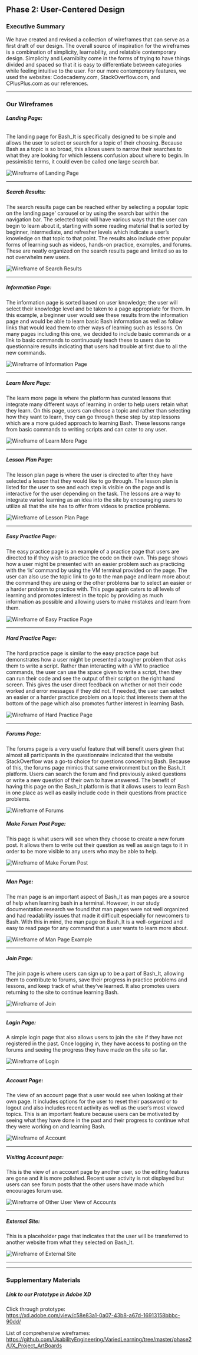## Phase 2: User-Centered Design

### Executive Summary 

We have created and revised a collection of wireframes that can serve as a first draft of our design. The overall source of inspiration for the wireframes is a combination of simplicity, learnability, and relatable contemporary design. Simplicity and Learnibllty come in the forms of trying to have things divided and spaced so that it is easy to differentiate between categories while feeling intuitive to the user. For our more contemporary features, we used the websites: Codecademy.com, StackOverflow.com, and CPlusPlus.com as our references. 

***

### Our Wireframes


###### ***Landing Page:***
The landing page for Bash_It is specifically designed to be simple and allows the user to select or search for a topic of their choosing. Because Bash as a topic is so broad, this allows users to narrow their searches to what they are looking for which lessens confusion about where to begin. In pessimistic terms, it could even be called one large search bar. 

![Wireframe of Landing Page](./UX_Project_ArtBoards/Landing_Page.png "Landing Page Wireframe")

***

##### ***Search Results:***
The search results page can be reached either by selecting a popular topic on the landing page' carousel or by using the search bar within the navigation bar. The selected topic will have various ways that the user can begin to learn about it, starting with some reading material that is sorted by beginner, intermediate, and refresher levels which indicate a user’s knowledge on that topic to that point. The results also include other popular forms of learning such as videos, hands-on practice, examples, and forums. These are neatly organized on the search results page and limited so as to not overwhelm new users. 

![Wireframe of Search Results](./UX_Project_ArtBoards/Search-Results.png "Search Results Wireframe")

*** 

##### ***Information Page:***
The information page is sorted based on user knowledge; the user will select their knowledge level and be taken to a page appropriate for them. In this example, a beginner user would see these results from the information page and would be able to learn basic Bash information as well as follow links that would lead them to other ways of learning such as lessons. On many pages including this one, we decided to include basic commands or a link to basic commands to continuously teach these to users due to questionnaire results indicating that users had trouble at first due to all the new commands. 

![Wireframe of Information Page](./UX_Project_ArtBoards/Information_Page.png "Information Page Wireframe")

***

##### ***Learn More Page:***
The learn more page is where the platform has curated lessons that integrate many different ways of learning in order to help users retain what they learn. On this page, users can choose a topic and rather than selecting how they want to learn, they can go through these step by step lessons which are a more guided approach to learning Bash. These lessons range from basic commands to writing scripts and can cater to any user.

![Wireframe of Learn More Page](./UX_Project_ArtBoards/Learn_More_Page.png "Learn More Page Wireframe")

*** 

##### ***Lesson Plan Page:***
The lesson plan page is where the user is directed to after they have selected a lesson that they would like to go through. The lesson plan is listed for the user to see and each step is visible on the page and is interactive for the user depending on the task. The lessons are a way to integrate varied learning as an idea into the site by encouraging users to utilize all that the site has to offer from videos to practice problems.

![Wireframe of Lesson Plan Page](./UX_Project_ArtBoards/Lesson-Plan-Page.png "Lesson Plan Page Wireframe")

*** 

##### ***Easy Practice Page:***
The easy practice page is an example of a practice page that users are directed to if they wish to practice the code on their own. This page shows how a user might be presented with an easier problem such as practicing with the ‘ls’ command by using the VM terminal provided on the page. The user can also use the topic link to go to the man page and learn more about the command they are using or the other problems bar to select an easier or a harder problem to practice with. This page again caters to all levels of learning and promotes interest in the topic by providing as much information as possible and allowing users to make mistakes and learn from them.

![Wireframe of Easy Practice Page](./UX_Project_ArtBoards/Easy_Practice_Page.png "Easy Practice Page Wireframe")

***

##### ***Hard Practice Page:***
The hard practice page is similar to the easy practice page but demonstrates how a user might be presented a tougher problem that asks them to write a script. Rather than interacting with a VM to practice commands, the user can use the space given to write a script, then they can run their code and see the output of their script on the right hand screen. This gives the user direct feedback on whether or not their code worked and error messages if they did not. If needed, the user can select an easier or a harder practice problem on a topic that interests them at the bottom of the page which also promotes further interest in learning Bash. 

![Wireframe of Hard Practice Page](./UX_Project_ArtBoards/Hard_Practice_Page.png "Hard Practice Page Wireframe")

***

##### ***Forums Page:***
The forums page is a very useful feature that will benefit users given that almost all participants in the questionnaire indicated that the website StackOverflow was a go-to choice for questions concerning Bash. Because of this, the forums page mimics that same environment but on the Bash_It platform. Users can search the forum and find previously asked questions or write a new question of their own to have answered. The benefit of having this page on the Bash_It platform is that it allows users to learn Bash in one place as well as easily include code in their questions from practice problems. 

![Wireframe of Forums](./UX_Project_ArtBoards/Forums.png "Forums Wireframe")

##### ***Make Forum Post Page:***
This page is what users will see when they choose to create a new forum post. It allows them to write out their question as well as assign tags to it in order to be more visible to any users who may be able to help. 

![Wireframe of Make Forum Post](./UX_Project_ArtBoards/Make-Forum-Post.png "Make Forum Post Wireframe")

***

##### ***Man Page:***
The man page is an important aspect of Bash_It as man pages are a source of help when learning bash in a terminal. However, in our study documentation research we found that man pages were not well organized and had readability issues that made it difficult especially for newcomers to Bash. With this in mind, the man page on Bash_It is a well-organized and easy to read page for any command that a user wants to learn more about.

![Wireframe of Man Page Example](./UX_Project_ArtBoards/Man-Page-Example.png "Man Page Example Wireframe")

***

##### ***Join Page:***
The join page is where users can sign up to be a part of Bash_It, allowing them to contribute to forums, save their progress in practice problems and lessons, and keep track of what they’ve learned. It also promotes users returning to the site to continue learning Bash.

![Wireframe of Join](./UX_Project_ArtBoards/Join.png "Join Wireframe")

*** 

##### ***Login Page:***
A simple login page that also allows users to join the site if they have not registered in the past. Once logging in, they have access to posting on the forums and seeing the progress they have made on the site so far.

![Wireframe of Login](./UX_Project_ArtBoards/Login.png "Login Wireframe")

***

##### ***Account Page:***
The view of an account page that a user would see when looking at their own page. It includes options for the user to reset their password or to logout and also includes recent activity as well as the user’s most viewed topics. This is an important feature because users can be motivated by seeing what they have done in the past and their progress to continue what they were working on and learning Bash. 

![Wireframe of Account](./UX_Project_ArtBoards/Account.png "Account Wireframe")

***

##### ***Visiting Account page:***
This is the view of an account page by another user, so the editing features are gone and it is more polished. Recent user activity is not displayed but users can see forum posts that the other users have made which encourages forum use. 

![Wireframe of Other User View of Accounts](./UX_Project_ArtBoards/Other-User-View-of-Accounts.png "Other User View of Accounts Wireframe")

***

##### ***External Site:***
This is a placeholder page that indicates that the user will be transferred to another website from what they selected on Bash_It.

![Wireframe of External Site](./UX_Project_ArtBoards/External_Site.png "External Site Wireframe")

***
***

### Supplementary Materials

##### Link to our Prototype in Adobe XD
Click through prototype:  
https://xd.adobe.com/view/c58e83a1-0a07-43b8-a67d-16913158bbbc-90dd/

List of comprehensive wireframes:  
https://github.com/UsabilityEngineering/VariedLearning/tree/master/phase2/UX_Project_ArtBoards


